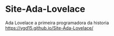 # Site-Ada-Lovelace
Ada Lovelace a primeira programadora da historia
https://vgd15.github.io/Site-Ada-Lovelace/
